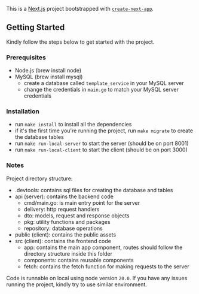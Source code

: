 This is a [Next.js](https://nextjs.org/) project bootstrapped with [`create-next-app`](https://github.com/vercel/next.js/tree/canary/packages/create-next-app).

## Getting Started
Kindly follow the steps below to get started with the project.

### Prerequisites
- Node.js (brew install node)
- MySQL (brew install mysql)
    - create a database called `template_service` in your MySQL server
    - change the credentials in `main.go` to match your MySQL server credentials

### Installation
- run `make install` to install all the dependencies
- if it's the first time you're running the project, run `make migrate` to create the database tables
- run `make run-local-server` to start the server (should be on port 8001)
- run `make run-local-client` to start the client (should be on port 3000)

### Notes
Project directory structure:
- .devtools: contains sql files for creating the database and tables
- api (server): contains the backend code
    - cmd/main.go: is main entry point for the server
    - delivery: http request handlers
    - dto: models, request and response objects
    - pkg: utility functions and packages
    - repository: database operations
- public (client): contains the public assets
- src (client): contains the frontend code
    - app: contains the main app component, routes should follow the directory structure inside this folder
    - components: contains reusable components
    - fetch: contains the fetch function for making requests to the server

Code is runnable on local using node version `20.0`. If you have any issues running the project, kindly try to use similar environment.
